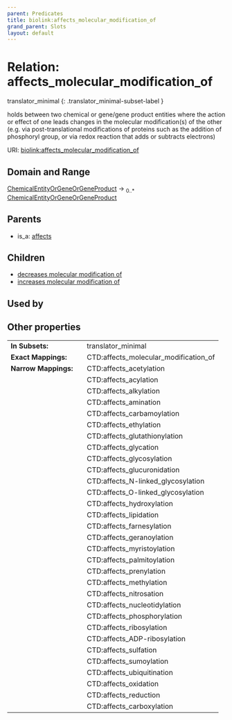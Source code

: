```yaml
---
parent: Predicates
title: biolink:affects_molecular_modification_of
grand_parent: Slots
layout: default
---
```


# Relation: affects_molecular_modification_of

translator_minimal
{: .translator_minimal-subset-label }


holds between two chemical or gene/gene product entities  where the action or effect of one leads changes in the molecular modification(s) of the other (e.g. via post-translational modifications of proteins such as the addition of phosphoryl group, or via redox reaction that adds or subtracts electrons)

URI: [biolink:affects_molecular_modification_of](https://w3id.org/biolink/vocab/affects_molecular_modification_of)

## Domain and Range

[ChemicalEntityOrGeneOrGeneProduct](ChemicalEntityOrGeneOrGeneProduct.md) ->  <sub>0..\*</sub> [ChemicalEntityOrGeneOrGeneProduct](ChemicalEntityOrGeneOrGeneProduct.md)

## Parents

 *  is_a: [affects](affects.md)

## Children

 *  [decreases molecular modification of](decreases_molecular_modification_of.md)
 *  [increases molecular modification of](increases_molecular_modification_of.md)

## Used by


## Other properties

|  |  |  |
| --- | --- | --- |
| **In Subsets:** | | translator_minimal |
| **Exact Mappings:** | | CTD:affects_molecular_modification_of |
| **Narrow Mappings:** | | CTD:affects_acetylation |
|  | | CTD:affects_acylation |
|  | | CTD:affects_alkylation |
|  | | CTD:affects_amination |
|  | | CTD:affects_carbamoylation |
|  | | CTD:affects_ethylation |
|  | | CTD:affects_glutathionylation |
|  | | CTD:affects_glycation |
|  | | CTD:affects_glycosylation |
|  | | CTD:affects_glucuronidation |
|  | | CTD:affects_N-linked_glycosylation |
|  | | CTD:affects_O-linked_glycosylation |
|  | | CTD:affects_hydroxylation |
|  | | CTD:affects_lipidation |
|  | | CTD:affects_farnesylation |
|  | | CTD:affects_geranoylation |
|  | | CTD:affects_myristoylation |
|  | | CTD:affects_palmitoylation |
|  | | CTD:affects_prenylation |
|  | | CTD:affects_methylation |
|  | | CTD:affects_nitrosation |
|  | | CTD:affects_nucleotidylation |
|  | | CTD:affects_phosphorylation |
|  | | CTD:affects_ribosylation |
|  | | CTD:affects_ADP-ribosylation |
|  | | CTD:affects_sulfation |
|  | | CTD:affects_sumoylation |
|  | | CTD:affects_ubiquitination |
|  | | CTD:affects_oxidation |
|  | | CTD:affects_reduction |
|  | | CTD:affects_carboxylation |

